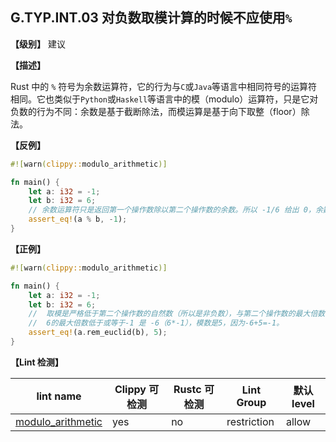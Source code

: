 ## G.TYP.INT.03  对负数取模计算的时候不应使用`%`

**【级别】** 建议

**【描述】**

Rust 中的 `%` 符号为余数运算符，它的行为与`C`或`Java`等语言中相同符号的运算符相同。它也类似于`Python`或`Haskell`等语言中的模（modulo）运算符，只是它对负数的行为不同：余数是基于截断除法，而模运算是基于向下取整（floor）除法。

**【反例】**

```rust
#![warn(clippy::modulo_arithmetic)]

fn main() {
    let a: i32 = -1;
    let b: i32 = 6;
    // 余数运算符只是返回第一个操作数除以第二个操作数的余数。所以 -1/6 给出 0，余数为 -1
    assert_eq!(a % b, -1);
}
```

**【正例】**

```rust
#![warn(clippy::modulo_arithmetic)]

fn main() {
    let a: i32 = -1;
    let b: i32 = 6;
	//  取模是严格低于第二个操作数的自然数（所以是非负数），与第二个操作数的最大倍数相加，也低于或等于第一个操作数，则为第一个操作数。
    //  6的最大倍数低于或等于-1 是 -6（6*-1），模数是5，因为-6+5=-1。
    assert_eq!(a.rem_euclid(b), 5);
}
```

**【Lint 检测】**

| lint name                                                                              | Clippy 可检测 | Rustc 可检测 | Lint Group  | 默认level |
| -------------------------------------------------------------------------------------- | ------------- | ------------ | ----------- | --------- |
| [modulo_arithmetic](https://rust-lang.github.io/rust-clippy/master/#modulo_arithmetic) | yes           | no           | restriction | allow     |


